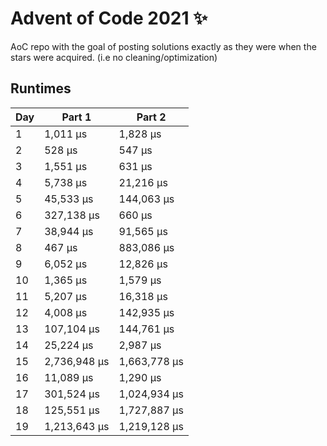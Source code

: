 # Advent of Code 2021 ✨

AoC repo with the goal of posting solutions exactly as they were when the stars were acquired. (i.e no cleaning/optimization)

## Runtimes
|   Day | Part 1       | Part 2       |
|-------|--------------|--------------|
|     1 | 1,011 µs     | 1,828 µs     |
|     2 | 528 µs       | 547 µs       |
|     3 | 1,551 µs     | 631 µs       |
|     4 | 5,738 µs     | 21,216 µs    |
|     5 | 45,533 µs    | 144,063 µs   |
|     6 | 327,138 µs   | 660 µs       |
|     7 | 38,944 µs    | 91,565 µs    |
|     8 | 467 µs       | 883,086 µs   |
|     9 | 6,052 µs     | 12,826 µs    |
|    10 | 1,365 µs     | 1,579 µs     |
|    11 | 5,207 µs     | 16,318 µs    |
|    12 | 4,008 µs     | 142,935 µs   |
|    13 | 107,104 µs   | 144,761 µs   |
|    14 | 25,224 µs    | 2,987 µs     |
|    15 | 2,736,948 µs | 1,663,778 µs |
|    16 | 11,089 µs    | 1,290 µs     |
|    17 | 301,524 µs   | 1,024,934 µs |
|    18 | 125,551 µs   | 1,727,887 µs |
|    19 | 1,213,643 µs | 1,219,128 µs |